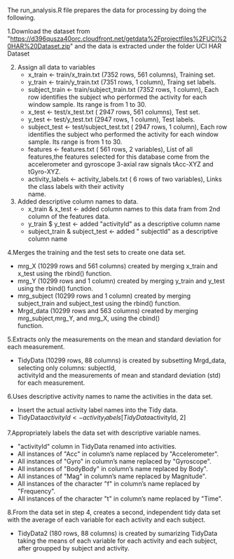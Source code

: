The run_analysis.R file prepares the data for processing by doing the following.

1.Download the dataset from "https://d396qusza40orc.cloudfront.net/getdata%2Fprojectfiles%2FUCI%20HAR%20Dataset.zip" and the data is extracted under the folder UCI HAR Dataset

2. Assign all data to variables
   - x_train <- train/x_train.txt (7352 rows, 561 columns), Training set.
   - y_train <- train/y_train.txt (7351 rows, 1 column), Traing set labels.
   - subject_train <- train/subject_train.txt (7352 rows, 1 column), Each row identifies the subject who performed the      activity for each window sample. Its range is from 1 to 30. 
   - x_test <- test/x_test.txt ( 2947 rows, 561 columns), Test set.
   - y_test <- test/y_test.txt (2947 rows, 1 column), Test labels.
   - subject_test <- test/subject_test.txt ( 2947 rows, 1 column), Each row identifies the subject who performed the       activity for each window sample. Its range is from 1 to 30. 
   - features <- features.txt ( 561 rows, 2 variables), List of all features,the features selected for this database       come from the accelerometer and gyroscope 3-axial raw signals tAcc-XYZ and tGyro-XYZ.
   - activity_labels <- activity_labels.txt ( 6 rows of two variables), Links the class labels with their activity  
    name.
3. Added descriptive column names to data.
   - x_train & x_test <- added column names to this data fram from 2nd column of the features data.
   - y_train $ y_test <- added "activityId" as a descriptive column name
   - subject_train & subject_test <- added " subjectId" as a descriptive column name
   
4.Merges the training and the test sets to create one data set.
  - mrg_X (10299 rows and 561 columns) created by merging x_train and x_test using the rbind() function. 
  - mrg_Y (10299 rows and 1 column) created by merging y_train and y_test using the rbind() function.
  - mrg_subject (10299 rows and 1 column) created by merging subject_train and subject_test using the rbind() 
    function.
  - Mrgd_data (10299 rows and 563 columns) created by merging mrg_subject,mrg_Y, and mrg_X, using the cbind()     
    function.

5.Extracts only the measurements on the mean and standard deviation for each measurement.
  - TidyData (10299 rows, 88 columns) is created by subsetting Mrgd_data, selecting only columns: subjectId,    
    activityId and the measurements of mean and standard deviation (std) for each measurement.
   
6.Uses descriptive activity names to name the activities in the data set.
  - Insert the actual activity label names into the Tidy data.
  - TidyData$activityId <- activity_labels[TidyData$activityId, 2]
  
7.Appropriately labels the data set with descriptive variable names.
  - "activityId" column in TidyData renamed into activities.
  - All instances of "Acc" in column’s name replaced by "Accelerometer".
  - All instances of "Gyro" in column’s name replaced by "Gyroscope".
  - All instances of "BodyBody" in column’s name replaced by Body".
  - All instances of "Mag" in column’s name replaced by Magnitude".
  - All instances of the character "f" in column’s name replaced by "Frequency".
  - All instances of the character "t" in column’s name replaced by "Time".

8.From the data set in step 4, creates a second, independent tidy data set with the average of each variable for each 
  activity and each subject.
  - TidyData2 (180 rows, 88 columns) is created by sumarizing TidyData taking the means of each variable for each 
    activity and each subject, after groupped by subject and activity.
